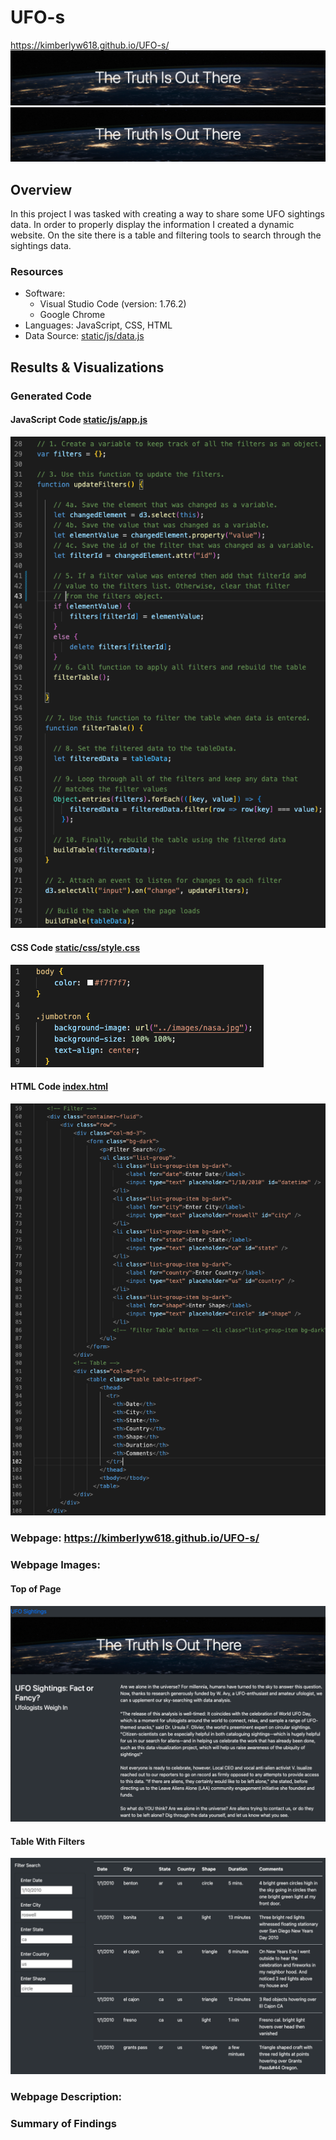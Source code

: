# UFO-s
https://kimberlyw618.github.io/UFO-s/
![images/header.png](images/header.png)
[<img src="images/header.png">](https://kimberlyw618.github.io/UFO-s/)

## Overview

In this project I was tasked with creating a way to share some UFO sightings data. In order to  properly display the information I created a dynamic website. On the site there is a table and filtering tools to search through the sightings data. 
 
### Resources

- Software:
    - Visual Studio Code (version: 1.76.2)
    - Google Chrome 
- Languages: JavaScript, CSS, HTML
- Data Source: [static/js/data.js]( static/js/data.js)

## Results & Visualizations

### Generated Code 
#### JavaScript Code [static/js/app.js](static/js/app.js)
![images/app_code.png](images/app_code.png)

#### CSS Code [static/css/style.css](static/css/style.css)
![images/css_code.png](images/css_code.png)

#### HTML Code [index.html](index.html)
![images/index_code.png](images/index_code.png)

### Webpage: https://kimberlyw618.github.io/UFO-s/

### Webpage Images: 

#### Top of Page
![images/ufo_site.png](images/ufo_site.png)

#### Table With Filters
![images/filter_table.png](images/filter_table.png)

### Webpage Description: 

### Summary of Findings 
